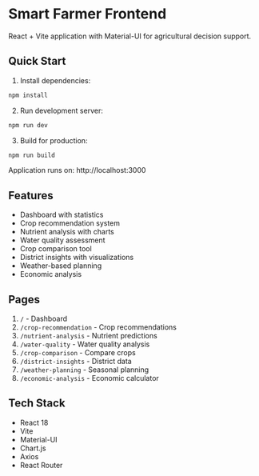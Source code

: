 # Smart Farmer Frontend

React + Vite application with Material-UI for agricultural decision support.

## Quick Start

1. Install dependencies:
```bash
npm install
```

2. Run development server:
```bash
npm run dev
```

3. Build for production:
```bash
npm run build
```

Application runs on: http://localhost:3000

## Features

- Dashboard with statistics
- Crop recommendation system
- Nutrient analysis with charts
- Water quality assessment
- Crop comparison tool
- District insights with visualizations
- Weather-based planning
- Economic analysis

## Pages

1. `/` - Dashboard
2. `/crop-recommendation` - Crop recommendations
3. `/nutrient-analysis` - Nutrient predictions
4. `/water-quality` - Water quality analysis
5. `/crop-comparison` - Compare crops
6. `/district-insights` - District data
7. `/weather-planning` - Seasonal planning
8. `/economic-analysis` - Economic calculator

## Tech Stack

- React 18
- Vite
- Material-UI
- Chart.js
- Axios
- React Router
